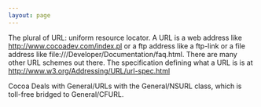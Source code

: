 ```yaml
---
layout: page
---
```


The plural of URL: uniform resource locator.  A URL is a web address like http://www.cocoadev.com/index.pl or a ftp address like a ftp-link or a file address like     file:///Developer/Documentation/faq.html. There are many other URL schemes out there. The specification defining what a URL is is at http://www.w3.org/Addressing/URL/url-spec.html

Cocoa Deals with General/URLs with the General/NSURL class, which is toll-free bridged to General/CFURL.